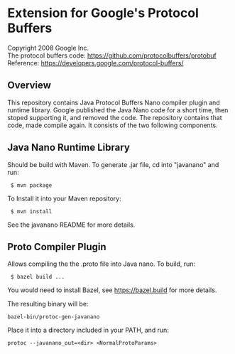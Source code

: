 Extension for Google's Protocol Buffers
========================================

Copyright 2008 Google Inc.<br>
The protocol buffers code:
https://github.com/protocolbuffers/protobuf<br>
Reference:
https://developers.google.com/protocol-buffers/

Overview
--------
This repository contains Java Protocol Buffers Nano compiler plugin and
runtime library. Google published the Java Nano code for a short time, 
then stoped supporting it, and removed the code. The repository contains
that code, made compile again. It consists of the two following components.

Java Nano Runtime Library
-------------------------

Should be build with Maven. To generate .jar file, cd into "javanano"
and run:

     $ mvn package

To Install it into your Maven repository:

     $ mvn install

See the javanano README for more details.

Proto Compiler Plugin
-----------------------

Allows compiling the the .proto file into Java nano. To build, run:

     $ bazel build ...

You would need to install Bazel, see https://bazel.build for more details.

The resulting binary will be:

    bazel-bin/protoc-gen-javanano

Place it into a directory included in your PATH, and run:


    protoc --javanano_out=<dir> <NormalProtoParams>

